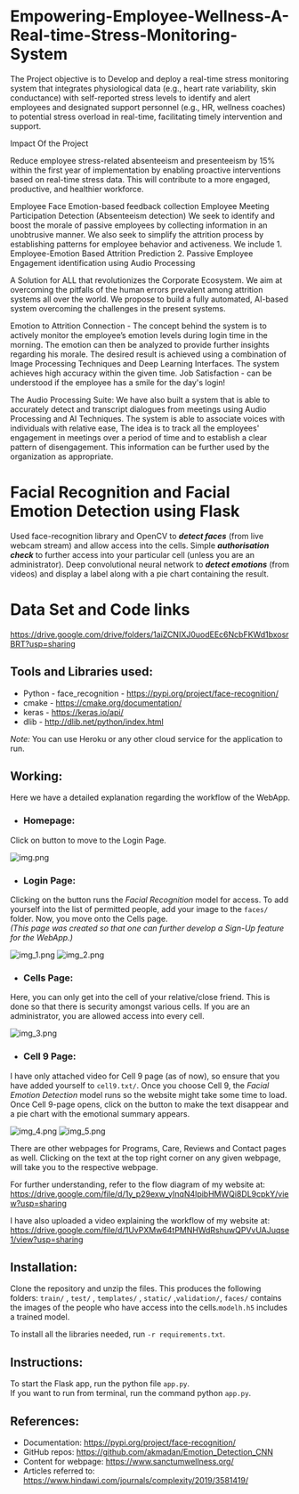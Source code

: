 # Empowering-Employee-Wellness-A-Real-time-Stress-Monitoring-System

The Project objective is to Develop and deploy a real-time stress monitoring system that integrates physiological data (e.g., heart rate variability, skin conductance) with self-reported stress levels to identify and alert employees and designated support personnel (e.g., HR, wellness coaches) to potential stress overload in real-time, facilitating timely intervention and support.

Impact Of the Project 

Reduce employee stress-related absenteeism and presenteeism by 15% within the first year of implementation by enabling proactive interventions based on real-time stress data. This will contribute to a more engaged, productive, and healthier workforce.


Employee Face Emotion-based feedback collection Employee Meeting Participation Detection (Absenteeism detection) We seek to identify and boost the morale of passive employees by collecting information in an unobtrusive manner. We also seek to simplify the attrition process by establishing patterns for employee behavior and activeness. We include 1. Employee-Emotion Based Attrition Prediction 2. Passive Employee Engagement identification using Audio Processing

A Solution for ALL that revolutionizes the Corporate Ecosystem. We aim at overcoming the pitfalls of the human errors prevalent among attrition systems all over the world. We propose to build a fully automated, AI-based system overcoming the challenges in the present systems.

Emotion to Attrition Connection - The concept behind the system is to actively monitor the employee’s emotion levels during login time in the morning. The emotion can then be analyzed to provide further insights regarding his morale. The desired result is achieved using a combination of Image Processing Techniques and Deep Learning Interfaces. The system achieves high accuracy within the given time. Job Satisfaction - can be understood if the employee has a smile for the day's login!

The Audio Processing Suite: We have also built a system that is able to accurately detect and transcript dialogues from meetings using Audio Processing and AI Techniques. The system is able to associate voices with individuals with relative ease, The idea is to track all the employees' engagement in meetings over a period of time and to establish a clear pattern of disengagement. This information can be further used by the organization as appropriate.

# Facial Recognition and Facial Emotion Detection using Flask

Used face-recognition library and OpenCV to **_detect faces_** (from live webcam stream) and allow access into the cells. Simple **_authorisation check_** to further access into your particular cell (unless you are an administrator). Deep convolutional neural network to **_detect emotions_** (from videos) and display a label along with a pie chart containing the result. 

# Data Set and Code links

https://drive.google.com/drive/folders/1aiZCNIXJ0uodEEc6NcbFKWd1bxosrBRT?usp=sharing



## Tools and Libraries used:
- Python - face_recognition - https://pypi.org/project/face-recognition/
- cmake - https://cmake.org/documentation/
- keras - https://keras.io/api/
- dlib - http://dlib.net/python/index.html

_Note:_ You can use Heroku or any other cloud service for the application to run.

## Working:
Here we have a detailed explanation regarding the workflow of the WebApp.
- ### Homepage:
Click on button to move to the Login Page. 

![img.png](README_images/img.png)
- ### Login Page:
Clicking on the button runs the *Facial Recognition* model for access. To add yourself into the list of permitted people, add your image to the `faces/` folder.
Now, you move onto the Cells page.  
*(This page was created so that one can further develop a Sign-Up feature for the WebApp.)* 

![img_1.png](README_images/img_1.png)
![img_2.png](README_images/img_2.png)
- ### Cells Page:
Here, you can only get into the cell of your relative/close friend. This is done so that there is security amongst various cells. If you are an administrator, you are allowed access into every cell.

![img_3.png](README_images/img_3.png)
- ### Cell 9 Page:
I have only attached video for Cell 9 page (as of now), so ensure that you have added yourself to `cell9.txt/`. Once you choose Cell 9, the *Facial Emotion Detection* model runs so the website might take some time to load. Once Cell 9-page opens, click on the button to make the text disappear and a pie chart with the emotional summary appears. 

![img_4.png](README_images/img_4.png)
![img_5.png](README_images/img_5.png)

There are other webpages for Programs, Care, Reviews and Contact pages as well. Clicking on the text at the top right corner on any given webpage, will take you to the respective webpage.

For further understanding, refer to the flow diagram of my website at:
https://drive.google.com/file/d/1y_p29exw_yInqN4lpibHMWQi8DL9cpkY/view?usp=sharing

I have also uploaded a video explaining the workflow of my website at:  
https://drive.google.com/file/d/1UvPXMw64tPMNHWdRshuwQPVvUAJuqse1/view?usp=sharing



## Installation:

Clone the repository and unzip the files. This produces the following folders: `train/` , `test/` , `templates/` , `static/` ,`validation/`, `faces/` contains the images of the people who have access into the cells.`modelh.h5` includes a trained model.

To install all the libraries needed, run `-r requirements.txt`. 

## Instructions:

To start the Flask app, run the python file `app.py`.  
If you want to run from terminal, run the command python `app.py`.


## References:
- Documentation: https://pypi.org/project/face-recognition/
- GitHub repos: https://github.com/akmadan/Emotion_Detection_CNN
- Content for webpage: https://www.sanctumwellness.org/
- Articles referred to: https://www.hindawi.com/journals/complexity/2019/3581419/
